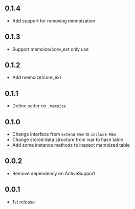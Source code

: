 ## 0.1.4
* Add support for removing memoization

## 0.1.3
* Support memoize/core_ext only use

## 0.1.2
* Add memoize/core_ext

## 0.1.1
* Define setter on `.memoize`

## 0.1.0
* Change interface from `extend Mem` to `include Mem`
* Change stored data structure from ivar to hash table
* Add some instance methods to inspect memoized table

## 0.0.2
* Remove dependency on ActiveSupport

## 0.0.1
* 1st release
